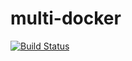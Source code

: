 # multi-docker

[![Build Status](https://travis-ci.org/palerique/multi-docker.svg?branch=master)](https://travis-ci.org/palerique/multi-docker)



